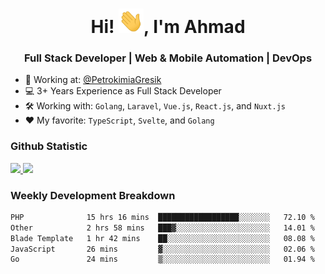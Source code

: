 <h1 align="center">Hi! <img src="https://raw.githubusercontent.com/ABSphreak/ABSphreak/master/gifs/Hi.gif" width="40px" />, I'm Ahmad</h1>

<h3 align="center">Full Stack Developer | Web & Mobile Automation | DevOps </h3>

- 🏢 Working at: [@PetrokimiaGresik](https://petrokimia-gresik.com)  
- 💻 3+ Years Experience as Full Stack Developer  
- 🛠️ Working with: `Golang`, `Laravel`, `Vue.js`, `React.js`, and `Nuxt.js`  
- ❤️ My favorite: `TypeScript`, `Svelte`, and `Golang`

  
### Github Statistic
<p align="left">
<a href="https://github.com/ahmadlaiq97">
  <img height="180em" src="https://github-readme-stats-eight-theta.vercel.app/api?username=ahmadlaiq&show_icons=true&theme=algolia&include_all_commits=true&count_private=true"/>
  <img height="180em" src="https://github-readme-stats-eight-theta.vercel.app/api/top-langs/?username=ahmadlaiq&layout=compact&langs_count=8&theme=algolia"/>
</a>
</p>


### Weekly Development Breakdown
<!--START_SECTION:waka-->

```txt
PHP              15 hrs 16 mins  ██████████████████░░░░░░░   72.10 %
Other            2 hrs 58 mins   ███▓░░░░░░░░░░░░░░░░░░░░░   14.01 %
Blade Template   1 hr 42 mins    ██░░░░░░░░░░░░░░░░░░░░░░░   08.08 %
JavaScript       26 mins         ▓░░░░░░░░░░░░░░░░░░░░░░░░   02.06 %
Go               24 mins         ▒░░░░░░░░░░░░░░░░░░░░░░░░   01.94 %
```

<!--END_SECTION:waka-->
